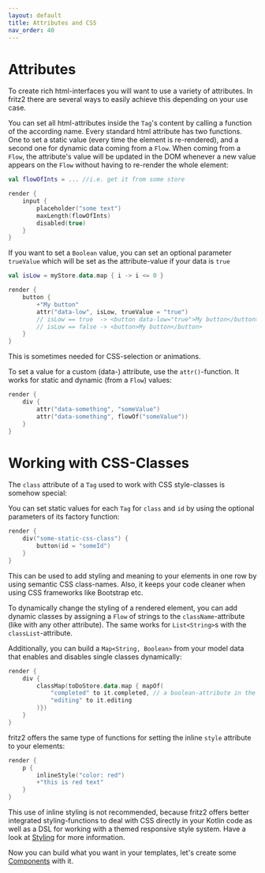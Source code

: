 ```yaml
---
layout: default
title: Attributes and CSS
nav_order: 40
---
```

# Attributes

To create rich html-interfaces you will want to use a variety of attributes. In fritz2 there are several ways to easily 
achieve this depending on your use case.

You can set all html-attributes inside the `Tag`'s content by calling a function of the according name. 
Every standard html attribute has two functions. One to set a static value (every time the element is re-rendered), 
and a second one for dynamic data coming from a `Flow`.
When coming from a `Flow`, the attribute's value will be updated in the DOM whenever a new value appears on the `Flow` 
without having to re-render the whole element:
```kotlin
val flowOfInts = ... //i.e. get it from some store

render {
    input {
        placeholder("some text")
        maxLength(flowOfInts)
        disabled(true)
    }
}
```
If you want to set a `Boolean` value, you can set an optional parameter `trueValue` which will be set as the 
attribute-value if your data is `true` 
```kotlin
val isLow = myStore.data.map { i -> i <= 0 }

render {
    button {
        +"My button"
        attr("data-low", isLow, trueValue = "true")
        // isLow == true  -> <button data-low="true">My button</button>
        // isLow == false -> <button>My button</button>
    }
}
```
This is sometimes needed for CSS-selection or animations.

To set a value for a custom (data-) attribute, use the `attr()`-function. It works for static and dynamic (from a `Flow`) values:
```kotlin
render {
    div {
        attr("data-something", "someValue")
        attr("data-something", flowOf("someValue"))
    }
}
```

# Working with CSS-Classes

The `class` attribute of a `Tag` used to work with CSS style-classes is somehow special:

You can set static values for each `Tag` for `class` and `id` by using the optional parameters of its factory function:
```kotlin
render {
    div("some-static-css-class") {
        button(id = "someId")
    }
}
```
This can be used to add styling and meaning to your elements in one row by using semantic CSS class-names. 
Also, it keeps your code cleaner when using CSS frameworks like Bootstrap etc.

To dynamically change the styling of a rendered element, you can add dynamic classes by assigning a `Flow` of strings 
to the `className`-attribute (like with any other attribute). 
The same works for `List<String>`s with the `classList`-attribute.

Additionally, you can build a `Map<String, Boolean>` from your model data that enables and disables single classes dynamically:
```kotlin
render {
    div {
        classMap(toDoStore.data.map { mapOf(
            "completed" to it.completed, // a boolean-attribute in the data-model
            "editing" to it.editing
        )})
    }
}
```

fritz2 offers the same type of functions for setting the inline `style` attribute to your elements:
```kotlin
render {
    p {
        inlineStyle("color: red")
        +"this is red text"
    }
}
```
This use of inline styling is not recommended, because fritz2 offers better integrated styling-functions to deal with 
CSS directly in your Kotlin code as well as a DSL for working with a themed responsive style system. 
Have a look at [Styling](Styling.html) for more information.

Now you can build what you want in your templates, let's create some [Components](Components.html) with it.